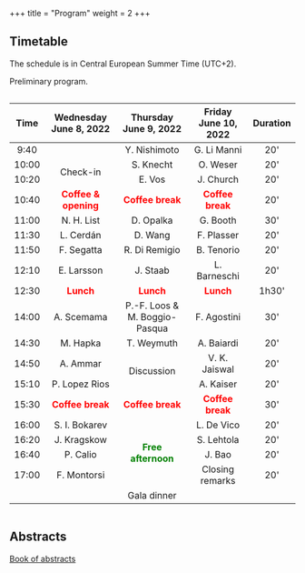+++
title = "Program"
weight = 2
+++

## Timetable

The schedule is in Central European Summer Time (UTC+2).
<!-- Click on any of the talks to read the corresponding abstract. -->
Preliminary program.

<div style="overflow-x:auto;">
<table>
<thead>
<tr class="header">
<th style="text-align: center;">Time</th>
<th style="text-align: center;">Wednesday June 8, 2022</th>
<th style="text-align: center;">Thursday June 9, 2022</th>
<th style="text-align: center;">Friday June 10, 2022</th>
<th style="text-align: center;">Duration</th>
</tr>
</thead>
  <tbody id="x">
   <tr style="text-align: center;">
      <td>9:40</td>
      <!-- Day 1 -->
      <td></td>
      <!-- Day 2 -->
      <td>Y. Nishimoto</td>
      <!-- Day 3 -->
      <td>G. Li Manni</td>
      <td>20'</td>
   </tr>
   <tr style="text-align: center;">
      <td>10:00</td>
      <!-- Day 1 -->
      <td rowspan="2">Check-in</td>
      <!-- Day 2 -->
      <td>S. Knecht</td>
      <!-- Day 3 -->
      <td>O. Weser</td>
      <td>20'</td>
   </tr>
   <tr style="text-align: center;">
      <td>10:20</td>
      <!-- Day 1 -->
      <!-- Day 2 -->
      <td>E. Vos	</td>
      <!-- Day 3 -->
      <td>J. Church</td>
      <td>20'</td>
   </tr>
   <tr style="text-align: center;">
      <td>10:40</td>
      <!-- Day 1 -->
      <td><b style="color :red;">Coffee & opening</b></td>
      <!-- Day 2 -->
      <td><b style="color :red;">Coffee break</b></td>
      <!-- Day 3 -->
      <td><b style="color :red;">Coffee break</b></td>
      <td>20'</td>
   </tr>
   <tr style="text-align: center;">
      <td>11:00</td>
      <!-- Day 1 -->
      <td>N. H. List</td>
      <!-- Day 2 -->
      <td>D. Opalka</td>
      <!-- Day 3 -->
      <td>G. Booth</td>
      <td>30'</td>
   </tr>
   <tr style="text-align: center;">
      <td>11:30</td>
      <!-- Day 1 -->
      <td>L. Cerdán	</td>
      <!-- Day 2 -->
      <td>	D. Wang</td>
      <!-- Day 3 -->
      <td>F. Plasser</td>
      <td>20'</td>
   </tr>
   <tr style="text-align: center;">
      <td>11:50</td>
      <!-- Day 1 -->
      <td>F. Segatta</td>
      <!-- Day 2 -->
      <td>R. Di Remigio</td>
      <!-- Day 3 -->
      <td>B. Tenorio</td>
      <td>20'</td>
   </tr>
   <tr style="text-align: center;">
      <td>12:10</td>
      <!-- Day 1 -->
      <td>E. Larsson		</td>
      <!-- Day 2 -->
      <td>J. Staab</td>
      <!-- Day 3 -->
      <td>L. Barneschi</td>
      <td>20'</td>
   </tr>
   <tr style="text-align: center;">
      <td>12:30</td>
      <!-- Day 1 -->
      <td rowspan="2"><b style="color :red;">Lunch</b></td>
      <!-- Day 2 -->
      <td rowspan="2"><b style="color :red;">Lunch</b></td>
      <!-- Day 3 -->
      <td rowspan="2"><b style="color :red;">Lunch</b></td>
      <td rowspan="2">1h30'</td>
   </tr>
    <tr style="text-align: center;">
      <!-- Day 1 -->
      <!-- Day 2 -->    
      <!-- Day 3 -->
   </tr>
   <tr style="text-align: center;">
      <td>14:00</td>
      <!-- Day 1 -->
      <td>A. Scemama	</td>
      <!-- Day 2 -->
      <td>P.-F. Loos & M. Boggio-Pasqua</td>
      <!-- Day 3 -->
      <td>F. Agostini</td>
      <td>30'</td>
   </tr>
   <tr style="text-align: center;">
      <td>14:30</td>
      <td>M. Hapka</td>
      <td>T. Weymuth</td>
      <td>A. Baiardi</td>
      <td>20'</td>
   </tr>
    <tr style="text-align: center;">
      <td>14:50</td>
      <!-- Day 1 -->
      <td>A. Ammar</td>
      <!-- Day 2 -->
      <td rowspan="2">Discussion</td>
      <!-- Day 3 -->
      <td>V. K. Jaiswal</td>
      <td>20'</td>
   </tr>

   <tr style="text-align: center;">
      <td>15:10</td>
      <!-- Day 1 -->
      <td>P. Lopez Rios</td>
      <!-- Day 2 -->
      <!-- Day 3 -->
      <td>A. Kaiser</td>
      <td>20'</td>
   </tr>
   <tr style="text-align: center;">
      <td>15:30</td>
      <!-- Day 1 -->
      <td><b style="color :red;">Coffee break</b></td>
      <!-- Day 2 -->
      <td><b style="color :red;">Coffee break</b></td>
      <!-- Day 3 -->
      <td><b style="color :red;">Coffee break</b></td>
      <td>30'</td>
   </tr>
   <tr style="text-align: center;">
      <td>16:00</td>
      <!-- Day 1 -->
      <td>S. I. Bokarev</td>
      <!-- Day 2 -->
      <td rowspan="4"><b style="color :green;">Free afternoon</b></td>
      <!-- Day 3 -->
      <td>L. De Vico</td>
      <td>20'</td>
   </tr>
   <tr style="text-align: center;">
      <td>16:20</td>
      <!-- Day 1 -->
      <td>J. Kragskow</td>
      <!-- Day 2 -->
      <!-- Day 3 -->
      <td>S. Lehtola</td>
      <td>20'</td>
   </tr>
   <tr style="text-align: center;">
      <td>16:40</td>
      <!-- Day 1 -->
      <td>P. Calio</td>
      <!-- Day 2 -->
      <!-- Day 3 -->
      <td>J. Bao</td>
      <td>20'</td>
   </tr>
    <tr style="text-align: center;">
      <td>17:00</td>
      <!-- Day 1 -->
      <td>F. Montorsi</td>
      <!-- Day 2 -->
      <!-- Day 3 -->
      <td>Closing remarks</td>
      <td>20'</td>
   </tr>
   <tr style="text-align: center;">
      <td></td>
      <!-- Day 1 -->
      <td></td>
      <td>Gala dinner</td>
      <td></td>
      <!-- Day 2 -->
      <!-- Day 3 -->
      <td></td>
   </tr>
  </tbody>
</table>
</div>

## Abstracts

[Book of abstracts](abstracts.pdf)
